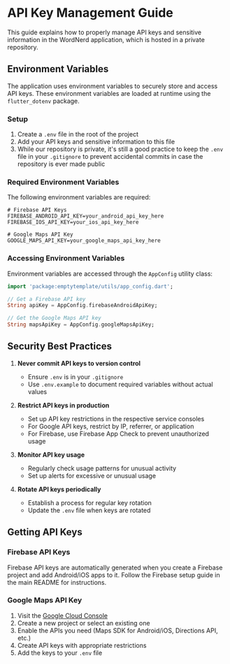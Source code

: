 # API Key Management Guide

This guide explains how to properly manage API keys and sensitive information in the WordNerd application, which is hosted in a private repository.

## Environment Variables

The application uses environment variables to securely store and access API keys. These environment variables are loaded at runtime using the `flutter_dotenv` package.

### Setup

1. Create a `.env` file in the root of the project
2. Add your API keys and sensitive information to this file
3. While our repository is private, it's still a good practice to keep the `.env` file in your `.gitignore` to prevent accidental commits in case the repository is ever made public

### Required Environment Variables

The following environment variables are required:

```
# Firebase API Keys
FIREBASE_ANDROID_API_KEY=your_android_api_key_here
FIREBASE_IOS_API_KEY=your_ios_api_key_here

# Google Maps API Key
GOOGLE_MAPS_API_KEY=your_google_maps_api_key_here
```

### Accessing Environment Variables

Environment variables are accessed through the `AppConfig` utility class:

```dart
import 'package:emptytemplate/utils/app_config.dart';

// Get a Firebase API key
String apiKey = AppConfig.firebaseAndroidApiKey;

// Get the Google Maps API key
String mapsApiKey = AppConfig.googleMapsApiKey;
```

## Security Best Practices

1. **Never commit API keys to version control**
   - Ensure `.env` is in your `.gitignore`
   - Use `.env.example` to document required variables without actual values

2. **Restrict API keys in production**
   - Set up API key restrictions in the respective service consoles
   - For Google API keys, restrict by IP, referrer, or application
   - For Firebase, use Firebase App Check to prevent unauthorized usage

3. **Monitor API key usage**
   - Regularly check usage patterns for unusual activity
   - Set up alerts for excessive or unusual usage

4. **Rotate API keys periodically**
   - Establish a process for regular key rotation
   - Update the `.env` file when keys are rotated

## Getting API Keys

### Firebase API Keys
Firebase API keys are automatically generated when you create a Firebase project and add Android/iOS apps to it. Follow the Firebase setup guide in the main README for instructions.

### Google Maps API Key
1. Visit the [Google Cloud Console](https://console.cloud.google.com/)
2. Create a new project or select an existing one
3. Enable the APIs you need (Maps SDK for Android/iOS, Directions API, etc.)
4. Create API keys with appropriate restrictions
5. Add the keys to your `.env` file
